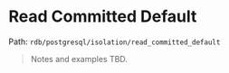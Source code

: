 # Read Committed Default

Path: `rdb/postgresql/isolation/read_committed_default`

> Notes and examples TBD.

